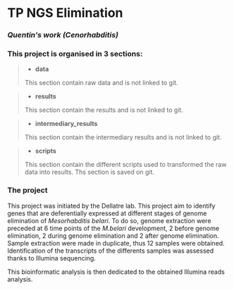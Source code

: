 # TP NGS Elimination
### *Quentin's work (Cenorhabditis)*


### **This project is organised in 3 sections:**

> - **data**
>
> This section contain raw data and is not linked to git.

> - **results**
>
> This section contain the results and is not linked to git.

> - **intermediary_results**
>
> This section contain the intermediary results and is not linked to git.

> - **scripts**
>
> This section contain the different scripts used to transformed the raw data into results. Ths section is saved on git.


### **The project**

This project was initiated by the Dellatre lab. 
This project aim to identify genes that are deferentially expressed at different stages of genome elimination of *Mesorhabditis belari*. 
To do so, genome extraction were preceded at 6 time points of the *M.belari* development, 2 before genome elimination, 2 during genome elimination and 2 after genome elimination. Sample extraction were made in duplicate, thus 12 samples were obtained.
Identification of the transcripts of the differents samples was assessed thanks to Illumina sequencing.

This bioinformatic analysis is then dedicated to the obtained Illumina reads analysis.

